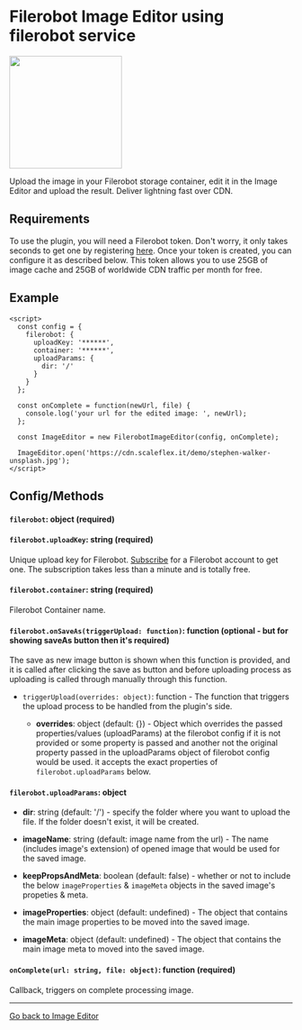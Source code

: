 # Filerobot Image Editor using filerobot service

<a href="https://www.cloudimage.io/en/home"><img src="https://cdn.scaleflex.it/filerobot/filerobot_logo.png" width="200"></a>

Upload the image in your Filerobot storage container, edit it in the Image Editor and upload the result. Deliver lightning fast over CDN.

## Requirements

To use the plugin, you will need a Filerobot token. Don't worry, it only takes seconds to get one by registering
[here](https://www.filerobot.com/en/registration_temp).
Once your token is created, you can configure it as described below. This token allows you to use 25GB of image
cache and 25GB of worldwide CDN traffic per month for free.

## Example

```
<script>
  const config = {
    filerobot: {
      uploadKey: '******',
      container: '******',
      uploadParams: {
        dir: '/'
      }
    }
  };

  const onComplete = function(newUrl, file) {
    console.log('your url for the edited image: ', newUrl);
  };

  const ImageEditor = new FilerobotImageEditor(config, onComplete);

  ImageEditor.open('https://cdn.scaleflex.it/demo/stephen-walker-unsplash.jpg');
</script>
```

## Config/Methods

#### `filerobot`: object (required)

#### `filerobot.uploadKey`: string (required)

Unique upload key for Filerobot.
[Subscribe](https://www.filerobot.com/en/registration_temp) for a
Filerobot account to get one. The subscription takes less than a
minute and is totally free.

#### `filerobot.container`: string (required)

Filerobot Container name.

#### `filerobot.onSaveAs(triggerUpload: function)`: function (optional - but for showing saveAs button then it's required)

The save as new image button is shown when this function is provided, and it is called after clicking the save as button and before uploading process as uploading is called through manually through this function.

* `triggerUpload(overrides: object)`: function - The function that triggers the upload process to be handled from the plugin's side.

  * **overrides**: object (default: {}) - Object which overrides the passed properties/values (uploadParams) at the filerobot config if it is not provided or some property is passed and another not the original property passed in the uploadParams object of filerobot config would be used. it accepts the exact properties of `filerobot.uploadParams` below.

#### `filerobot.uploadParams`: object

* **dir**: string (default: '/') - specify the folder where you want to upload the file. If the folder doesn't exist, it will be created.

* **imageName**: string (default: image name from the url) - The name (includes image's extension) of opened image that would be used for the saved image.

* **keepPropsAndMeta**: boolean (default: false) - whether or not to include the below `imageProperties` & `imageMeta` objects in the saved image's propeties & meta.

* **imageProperties**: object (default: undefined) - The object that contains the main image properties to be moved into the saved image.

* **imageMeta**: object (default: undefined) - The object that contains the main image meta to moved into the saved image.


#### `onComplete(url: string, file: object)`: function (required)

Callback, triggers on complete processing image.


***
[Go back to Image Editor](https://github.com/scaleflex/filerobot-image-editor)